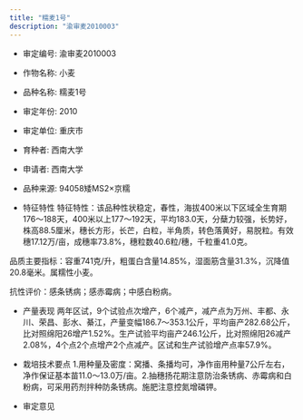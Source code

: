 ```yaml
---
title: "糯麦1号"
description: "渝审麦2010003"
---
```

* 审定编号:  渝审麦2010003

*  作物名称:  小麦

*  品种名称:  糯麦1号

*  审定年份:  2010

*  审定单位:  重庆市

* 育种者:  西南大学

*  申请者:  西南大学

*  品种来源:  94058矮MS2×京糯

*  特征特性
特征特性：该品种性状稳定，春性，海拔400米以下区域全生育期176～188天，400米以上177～192天，平均183.0天，分蘖力较强，长势好，株高88.5厘米，穗长方形，长芒，白粒，半角质，转色落黄好，易脱粒。有效穗17.12万/亩，成穗率73.8%，穗粒数40.6粒/穗，千粒重41.0克。
品质主要指标：容重741克/升，粗蛋白含量14.85%，湿面筋含量31.3%，沉降值20.8毫米。属糯性小麦。
抗性评价：感条锈病；感赤霉病；中感白粉病。


*  产量表现
两年区试，9个试验点次增产，6个减产，减产点为万州、丰都、永川、荣昌、彭水、綦江，产量变幅186.7～353.1公斤，平均亩产282.68公斤，比对照绵阳26增产1.52%。生产试验平均亩产246.1公斤，比对照绵阳26减产2.08%，4个点2个点增产2个点减产。区试和生产试验增产点率57.9%。

*  栽培技术要点
1.用种量及密度：窝播、条播均可，净作亩用种量7公斤左右，净作保证基本苗11.0～13.0万/亩。2.抽穗扬花期注意防治条锈病、赤霉病和白粉病，可采用药剂拌种防条锈病。施肥注意控氮增磷钾。

*  审定意见

